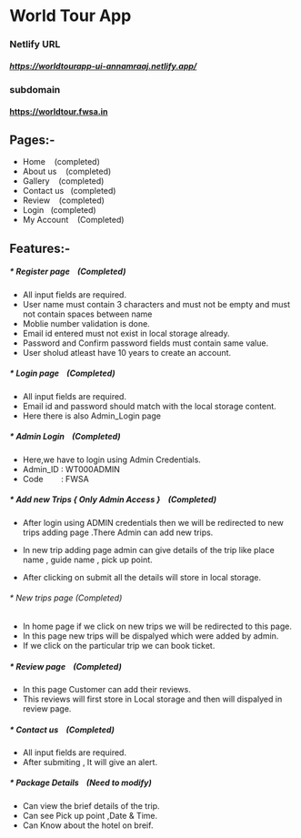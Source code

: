 # World Tour App

### Netlify URL

##### https://worldtourapp-ui-annamraaj.netlify.app/

### subdomain

#### https://worldtour.fwsa.in
## Pages:-
  * Home &nbsp;&nbsp; (completed)
  * About us &nbsp;&nbsp; (completed)
  * Gallery &nbsp;&nbsp;   (completed)
  * Contact us &nbsp;&nbsp;(completed)
  * Review &nbsp;&nbsp; (completed)
  * Login &nbsp;&nbsp;(completed)
  * My Account  &nbsp;&nbsp; (Completed)

## Features:-

   ##### * Register page  &nbsp;&nbsp; (Completed)
   * All input fields are required.
   *  User name must contain 3 characters and must not be empty and must not contain spaces between name
   * Moblie number validation is done.
   * Email id entered must not exist in local storage already.
   * Password and Confirm password fields must contain same value.
   * User sholud atleast have 10 years to create an account.

   ##### * Login page &nbsp;&nbsp; (Completed)
   * All input fields are required. 
   * Email id and password should match with the local storage content.
   * Here there is also Admin_Login page
   
   ##### * Admin Login &nbsp;&nbsp; (Completed)
   * Here,we have to login using Admin Credentials. 
   * Admin_ID : WT000ADMIN
   * Code &nbsp;&nbsp;&nbsp;&nbsp;&nbsp;&nbsp;&nbsp;: FWSA

   ##### * Add new Trips { Only Admin Access }  &nbsp;&nbsp; (Completed)
   * After login using ADMIN credentials then we will be redirected to new trips adding page .There Admin can add new trips.   

   * In new trip adding  page admin can give details of the trip like place name , guide name , pick up point. 
   * After clicking on submit all the details will store in local storage.
  ######  * New trips page (Completed)
   * In home page if we click on new trips we will be redirected to this page. 
   * In this page new  trips will be dispalyed which were added by admin.
   * If we click on the particular trip we can book ticket. 

   ##### * Review page &nbsp;&nbsp; (Completed)
   * In this page Customer can add their reviews.
   * This reviews will first store in Local storage and then will dispalyed in review page.
   
   ##### * Contact us &nbsp;&nbsp; (Completed)
   * All input fields are required.
   * After submiting , It will give an alert.
   
   ##### * Package Details &nbsp;&nbsp; (Need to modify)
   * Can view the brief details of the trip.
   * Can see Pick up point ,Date & Time.
   * Can Know about the hotel on breif.